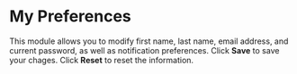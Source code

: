 # My Preferences

This module allows you to modify first name, last name, email address, and current password, as well as notification preferences. Click **Save** to save your chages. Click **Reset** to reset the information.
